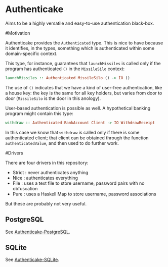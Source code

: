 Authenticake
============

Aims to be a highly versatile and easy-to-use authentication black-box.

#Motivation

Authenticake provides the `Authenticated` type. This is nice to have because
it identifies, in the types, something which is authenticated within some
domain-specific context.

This type, for instance, guarantees that `launchMissiles` is called only if
the program has authenticated `()` in the `MissileSilo` context:

```Haskell
launchMissiles :: Authenticated MissileSilo () -> IO ()
```

The use of `()` indicates that we have a kind of user-free authentication, like
a house key: the key is the same for all key holders, but varies from door to
door (`MissileSilo` is the door in this anology).

User-based authentication is possible as well. A hypothetical banking program
might contain this type:

```Haskell
withdraw :: Authenticated BankAccount Client -> IO WithdrawReceipt
```

In this case we know that `withdraw` is called only if there is some
authenticated client; that client can be obtained through the function
`authenticatedValue`, and then used to do further work.

#Drivers

There are four drivers in this repository:

- Strict : never authenticates anything
- Nice : authenticates everything
- File : uses a text file to store username, password pairs with no obfuscation
- Pure : uses a Haskell Map to store username, password associations

But these are probably not very useful.

## PostgreSQL

See [Authenticake-PostgreSQL](https://github.com/avieth/Authenticake-PostgreSQL).

## SQLite

See [Authenticake-SQLite](https://github.com/avieth/Authenticake-SQLite).
